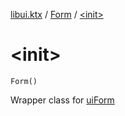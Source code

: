 [libui.ktx](../index.md) / [Form](index.md) / [&lt;init&gt;](./-init-.md)

# &lt;init&gt;

`Form()`

Wrapper class for [uiForm](../../libui/ui-form.md)

